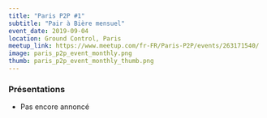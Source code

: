 ```yaml
---
title: "Paris P2P #1"
subtitle: "Pair à Bière mensuel"
event_date: 2019-09-04
location: Ground Control, Paris
meetup_link: https://www.meetup.com/fr-FR/Paris-P2P/events/263171540/
image: paris_p2p_event_monthly.png
thumb: paris_p2p_event_monthly_thumb.png
---
```


### <i class="far fa-presentation"></i>Présentations

* Pas encore annoncé


